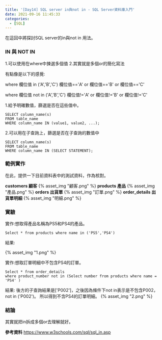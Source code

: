 ```yaml
---
title: '[Day14] SQL server in與not in - SQL Server資料庫入門'
date: 2021-09-16 11:45:33
categories:
  - [SQL]
---
```

在這回中將探討SQL server的in與not in 用法。


### IN 與 NOT IN

1.可以使用在where中揀選多個值
2.其實就是多個or的簡化寫法

有點像是以下的感覺:

where 欄位值 in ('A','B','C')
欄位值=='A' or 欄位值=='B' or 欄位值=='C'

where 欄位值 not in ('A','B','C')
欄位值!='A' or 欄位值!='B' or 欄位值!='C'


1.給予明確數值，篩選是否在這些值中。
```
SELECT column_name(s)
FROM table_name
WHERE column_name IN (value1, value2, ...); 
```
2.可以用在子查詢上，篩選是否在子查詢的數值中
```
SELECT column_name(s)
FROM table_name
WHERE column_name IN (SELECT STATEMENT); 
```

### 範例實作
在此，提供一下目前資料表中的測試資料，作為核對。

**customers 顧客**
{% asset_img "顧客.png" %}
**products 產品**
{% asset_img "產品.png" %}
**orders 出貨單**
{% asset_img "訂單.png" %}
**order_details 出貨單明細**
{% asset_img "明細.png" %}

### 實驗

實作:想取得產品名稱為PS5和PS4的產品。
```
Select * from products where name in ('PS5','PS4')
```
結果:

{% asset_img "1.png" %}

實作:想取訂單明細中不包含PS4的訂單。
```
Select * from order_details 
where product_number not in (Select number from products where name = 'PS4' )
```
結果:
後方的子查詢結果是['P002']，之後因為條件下not in表示是不包含P002，not in ('P002')。
所以得到不含PS4的訂單明細。
{% asset_img "2.png" %}

### 結論
其實就把in拆成多個or去理解就好。

**參考資料**
https://www.w3schools.com/sql/sql_in.asp